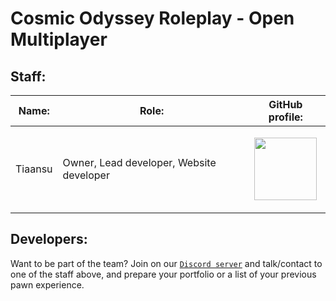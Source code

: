 # Cosmic Odyssey Roleplay - Open Multiplayer


## Staff:

| Name:          | Role:                                    | GitHub profile:      |
| -------------- | ---------------------------------------- | -------------------- |
| Tiaansu        | Owner, Lead developer, Website developer | <p align="center"><a href="https://github.com/Tiaansu"><img width="100px" src="https://avatars.githubusercontent.com/u/87069680?v=4"></p> |


## Developers:

Want to be part of the team? Join on our [`Discord server`][Discord] and talk/contact to one of the staff above, and prepare your portfolio or a list of your previous pawn experience.

[Discord]: https://github.com/open-cosmic-odyssey-roleplay
